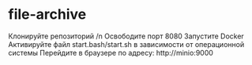 # file-archive
Клонируйте репозиторий /n
Освободите порт 8080
Запустите Docker
Активируйте файл start.bash/start.sh в зависимости от операционной системы
Перейдите в браузере по адресу: http://minio:9000
